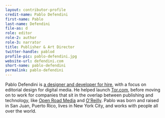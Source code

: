 ```yaml
---
layout: contributor-profile
credit-name: Pablo Defendini
first-name: Pablo
last-name: Defendini
file-as: d
role: editor
role-2: author
role-3: narrator
title: Publisher & Art Director
twitter-handle: pablod
profile-pic: pablo-defendini.jpg
website-url: defendini.com
short-name: pablo-defendini
permalink: pablo-defendini
---
```


Pablo Defendini is [a designer and developer for hire](http://defendini.com), with a focus on editorial design for digital media. He helped launch [Tor.com](http://tor.com/), before moving on to work for companies that sit in the overlap between publishing and technology, like [Open Road Media](http://openroadmedia.com/) and [O'Reilly](https://safaribooksonline.com/). Pablo was born and raised in San Juan, Puerto Rico, lives in New York City, and works with people all over the world.
